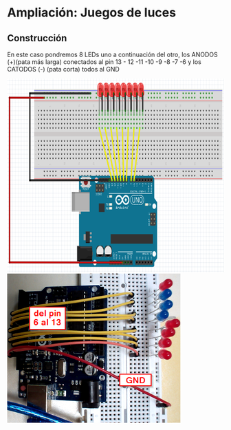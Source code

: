 
# Ampliación: Juegos de luces

## Construcción

En este caso pondremos 8 LEDs uno a continuación del otro, los ANODOS (+)(pata más larga) conectados al pin 13 - 12 -11 -10 -9 -8 -7 -6 y los CATODOS (-) (pata corta) todos al GND

<img height="450" src="img/variasluces.png" />

<img height="347" src="img/fotovariosled.png" />



